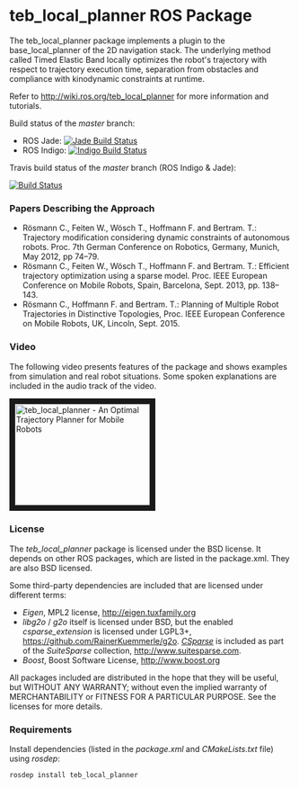 teb_local_planner ROS Package
=============================

The teb_local_planner package implements a plugin to the base_local_planner of the 2D navigation stack. 
The underlying method called Timed Elastic Band locally optimizes the robot's trajectory with respect to trajectory execution time, 
separation from obstacles and compliance with kinodynamic constraints at runtime.

Refer to http://wiki.ros.org/teb_local_planner for more information and tutorials.

Build status of the *master* branch:
- ROS Jade: [![Jade Build Status](http://jenkins.ros.org/buildStatus/icon?job=devel-jade-teb_local_planner)](http://jenkins.ros.org/job/devel-jade-teb_local_planner/)
- ROS Indigo: [![Indigo Build Status](http://jenkins.ros.org/buildStatus/icon?job=devel-indigo-teb_local_planner)](http://jenkins.ros.org/job/devel-indigo-teb_local_planner/)

Travis build status of the *master* branch (ROS Indigo & Jade):

[![Build Status](https://travis-ci.org/rst-tu-dortmund/teb_local_planner.svg?branch=master)](https://travis-ci.org/rst-tu-dortmund/teb_local_planner)

### Papers Describing the Approach

- Rösmann C., Feiten W., Wösch T., Hoffmann F. and Bertram. T.: Trajectory modification considering dynamic constraints of autonomous robots. Proc. 7th German Conference on Robotics, Germany, Munich, May 2012, pp 74–79.
- Rösmann C., Feiten W., Wösch T., Hoffmann F. and Bertram. T.: Efficient trajectory optimization using a sparse model. Proc. IEEE European Conference on Mobile Robots, Spain, Barcelona, Sept. 2013, pp. 138–143. 
- Rösmann C., Hoffmann F. and Bertram. T.: Planning of Multiple Robot Trajectories in Distinctive Topologies, Proc. IEEE European Conference on Mobile Robots, UK, Lincoln, Sept. 2015.

### Video

The following video presents features of the package and shows examples from simulation and real robot situations.
Some spoken explanations are included in the audio track of the video. 

<a href="http://www.youtube.com/watch?feature=player_embedded&v=e1Bw6JOgHME
" target="_blank"><img src="http://img.youtube.com/vi/e1Bw6JOgHME/0.jpg" 
alt="teb_local_planner - An Optimal Trajectory Planner for Mobile Robots" width="240" height="180" border="10" /></a>

### License

The *teb_local_planner* package is licensed under the BSD license.
It depends on other ROS packages, which are listed in the package.xml. They are also BSD licensed.

Some third-party dependencies are included that are licensed under different terms:
 - *Eigen*, MPL2 license, http://eigen.tuxfamily.org
 - *libg2o* / *g2o* itself is licensed under BSD, but the enabled *csparse_extension* is licensed under LGPL3+, 
   https://github.com/RainerKuemmerle/g2o. [*CSparse*](http://www.cise.ufl.edu/research/sparse/CSparse/) is included as part of the *SuiteSparse* collection, http://www.suitesparse.com. 
 - *Boost*, Boost Software License, http://www.boost.org

All packages included are distributed in the hope that they will be useful, but WITHOUT ANY WARRANTY; without even the implied warranty of MERCHANTABILITY or FITNESS FOR A PARTICULAR PURPOSE. See the licenses for more details.

### Requirements

Install dependencies (listed in the *package.xml* and *CMakeLists.txt* file) using *rosdep*:

    rosdep install teb_local_planner


